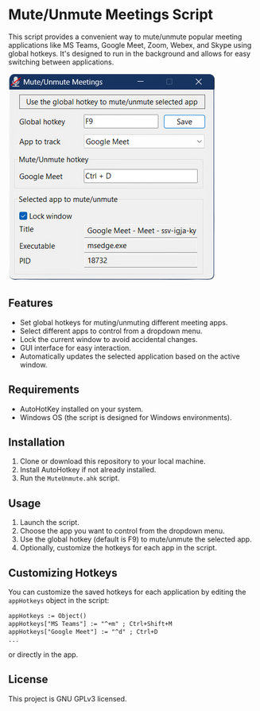 # Mute/Unmute Meetings Script

This script provides a convenient way to mute/unmute popular meeting applications like MS Teams, Google Meet, Zoom, Webex, and Skype using global hotkeys. It's designed to run in the background and allows for easy switching between applications.

![Mute/Unmute Meetings window](window.png)

## Features

- Set global hotkeys for muting/unmuting different meeting apps.
- Select different apps to control from a dropdown menu.
- Lock the current window to avoid accidental changes.
- GUI interface for easy interaction.
- Automatically updates the selected application based on the active window.

## Requirements

- AutoHotKey installed on your system.
- Windows OS (the script is designed for Windows environments).

## Installation

1. Clone or download this repository to your local machine.
2. Install AutoHotkey if not already installed.
3. Run the `MuteUnmute.ahk` script.

## Usage

1. Launch the script.
3. Choose the app you want to control from the dropdown menu.
2. Use the global hotkey (default is F9) to mute/unmute the selected app.
4. Optionally, customize the hotkeys for each app in the script.

## Customizing Hotkeys

You can customize the saved hotkeys for each application by editing the `appHotkeys` object in the script:

```ahk
appHotkeys := Object()
appHotkeys["MS Teams"] := "^+m" ; Ctrl+Shift+M
appHotkeys["Google Meet"] := "^d" ; Ctrl+D
...
```

or directly in the app.

## License

This project is GNU GPLv3 licensed.

